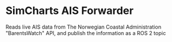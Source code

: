 # SimCharts AIS Forwarder
Reads live AIS data from The Norwegian Coastal Administration "BarentsWatch" API, and publish the information as a ROS 2 topic
